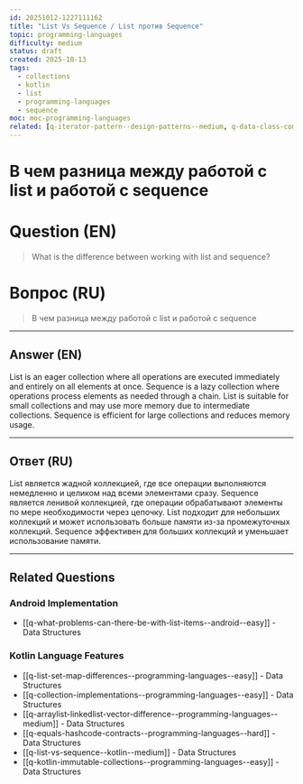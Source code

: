 ```yaml
---
id: 20251012-1227111162
title: "List Vs Sequence / List против Sequence"
topic: programming-languages
difficulty: medium
status: draft
created: 2025-10-13
tags:
  - collections
  - kotlin
  - list
  - programming-languages
  - sequence
moc: moc-programming-languages
related: [q-iterator-pattern--design-patterns--medium, q-data-class-component-functions--programming-languages--easy, q-iterator-order-guarantee--programming-languages--medium]
---
```

# В чем разница между работой с list и работой с sequence

# Question (EN)
> What is the difference between working with list and sequence?

# Вопрос (RU)
> В чем разница между работой с list и работой с sequence

---

## Answer (EN)

List is an eager collection where all operations are executed immediately and entirely on all elements at once. Sequence is a lazy collection where operations process elements as needed through a chain. List is suitable for small collections and may use more memory due to intermediate collections. Sequence is efficient for large collections and reduces memory usage.

---

## Ответ (RU)

List является жадной коллекцией, где все операции выполняются немедленно и целиком над всеми элементами сразу. Sequence является ленивой коллекцией, где операции обрабатывают элементы по мере необходимости через цепочку. List подходит для небольших коллекций и может использовать больше памяти из-за промежуточных коллекций. Sequence эффективен для больших коллекций и уменьшает использование памяти.


---

## Related Questions

### Android Implementation
- [[q-what-problems-can-there-be-with-list-items--android--easy]] - Data Structures

### Kotlin Language Features
- [[q-list-set-map-differences--programming-languages--easy]] - Data Structures
- [[q-collection-implementations--programming-languages--easy]] - Data Structures
- [[q-arraylist-linkedlist-vector-difference--programming-languages--medium]] - Data Structures
- [[q-equals-hashcode-contracts--programming-languages--hard]] - Data Structures
- [[q-list-vs-sequence--kotlin--medium]] - Data Structures
- [[q-kotlin-immutable-collections--programming-languages--easy]] - Data Structures
